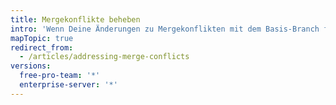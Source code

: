 ```yaml
---
title: Mergekonflikte beheben
intro: 'Wenn Deine Änderungen zu Mergekonflikten mit dem Basis-Branch führen, musst Du die Mergekonflikte beheben, bevor Du die Änderungen Deines Pull Requests zusammenführen kannst.'
mapTopic: true
redirect_from:
  - /articles/addressing-merge-conflicts
versions:
  free-pro-team: '*'
  enterprise-server: '*'
---
```


